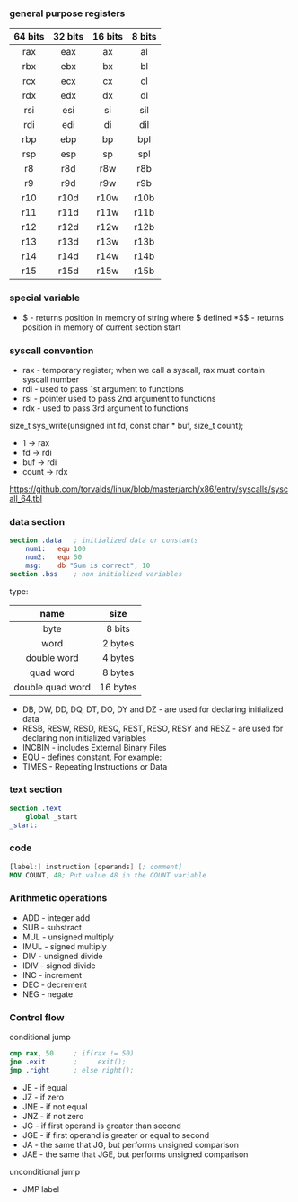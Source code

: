 ### general purpose registers

| 64 bits | 32 bits |  16 bits  | 8 bits    |
| :----:  | :----:  | :----:    | :----:    |
| rax     | eax     |   ax      | al        |
| rbx     | ebx     |   bx      | bl        |
| rcx     | ecx     |   cx      | cl        |
| rdx     | edx     |   dx      | dl        |
| rsi     | esi     |   si      | sil       |
| rdi     | edi     |   di      | dil       |
| rbp     | ebp     |   bp      | bpl       |
| rsp     | esp     |   sp      | spl       |
| r8      | r8d     |   r8w     | r8b       |
| r9      | r9d     |   r9w     | r9b       |
| r10     | r10d    |   r10w    | r10b      |
| r11     | r11d    |   r11w    | r11b      |
| r12     | r12d    |   r12w    | r12b      |
| r13     | r13d    |   r13w    | r13b      |
| r14     | r14d    |   r14w    | r14b      |
| r15     | r15d    |   r15w    | r15b      |

### special variable
* $ - returns position in memory of string where $ defined
*$$ - returns position in memory of current section start

### syscall convention
* rax - temporary register; when we call a syscall, rax must contain syscall number
* rdi - used to pass 1st argument to functions
* rsi - pointer used to pass 2nd argument to functions
* rdx - used to pass 3rd argument to functions

size_t sys_write(unsigned int fd, const char * buf, size_t count);

* 1 -> rax
* fd -> rdi
* buf -> rdi
* count -> rdx

https://github.com/torvalds/linux/blob/master/arch/x86/entry/syscalls/syscall_64.tbl

### data section
```nasm
section .data   ; initialized data or constants
    num1:   equ 100
    num2:   equ 50
    msg:    db "Sum is correct", 10
section .bss    ; non initialized variables
```

type:

| name    | size    |  
| :----:  | :----:  |
| byte     | 8 bits     |
| word     | 2 bytes     |
| double word     | 4 bytes     |
| quad word     | 8 bytes     |
| double quad word     | 16 bytes     |

* DB, DW, DD, DQ, DT, DO, DY and DZ - are used for declaring initialized data
* RESB, RESW, RESD, RESQ, REST, RESO, RESY and RESZ - are used for declaring non initialized variables
* INCBIN - includes External Binary Files
* EQU - defines constant. For example:
* TIMES - Repeating Instructions or Data

### text section
```nasm
section .text
    global _start
_start:
```

### code
```nasm
[label:] instruction [operands] [; comment]
MOV COUNT, 48; Put value 48 in the COUNT variable
```

### Arithmetic operations
* ADD - integer add
* SUB - substract
* MUL - unsigned multiply
* IMUL - signed multiply
* DIV - unsigned divide
* IDIV - signed divide
* INC - increment
* DEC - decrement
* NEG - negate

### Control flow
conditional jump
```nasm
cmp rax, 50     ; if(rax != 50)
jne .exit       ;     exit();  
jmp .right      ; else right();
```
* JE - if equal
* JZ - if zero
* JNE - if not equal
* JNZ - if not zero
* JG - if first operand is greater than second
* JGE - if first operand is greater or equal to second
* JA - the same that JG, but performs unsigned comparison
* JAE - the same that JGE, but performs unsigned comparison

unconditional jump
* JMP label
